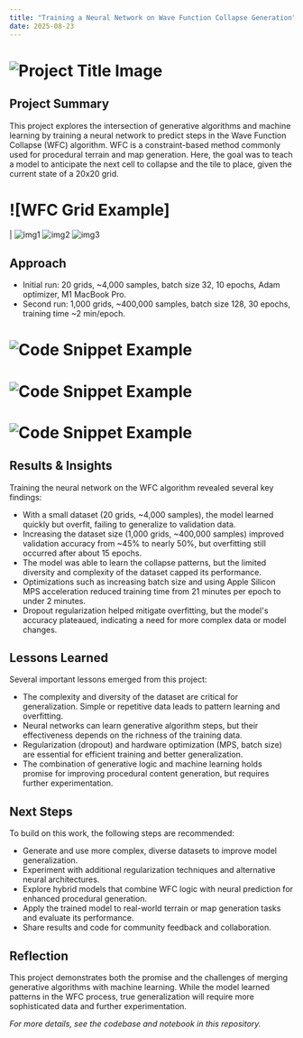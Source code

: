 ```yaml
---
title: "Training a Neural Network on Wave Function Collapse Generation"
date: 2025-08-23
---
```


# ![Project Title Image](/assets/images/posts/train-on-WFC/title-image.png)

## Project Summary

This project explores the intersection of generative algorithms and machine learning by training a neural network to predict steps in the Wave Function Collapse (WFC) algorithm. WFC is a constraint-based method commonly used for procedural terrain and map generation. Here, the goal was to teach a model to anticipate the next cell to collapse and the tile to place, given the current state of a 20x20 grid.

# ![WFC Grid Example]
| ![img1](/assets/images/posts/train-on-WFC/Figure_1.png) 
  ![img2](/assets/images/posts/train-on-WFC/Figure_10.png) 
  ![img3](/assets/images/posts/train-on-WFC/Figure_20.png)


## Approach

  - Initial run: 20 grids, ~4,000 samples, batch size 32, 10 epochs, Adam optimizer, M1 MacBook Pro.
  - Second run: 1,000 grids, ~400,000 samples, batch size 128, 30 epochs, training time ~2 min/epoch.

# ![Code Snippet Example](/assets/images/posts/train-on-WFC/model.png)
# ![Code Snippet Example](/assets/images/posts/train-on-WFC/WFC.png)
# ![Code Snippet Example](/assets/images/posts/predictions.png)

## Results & Insights

Training the neural network on the WFC algorithm revealed several key findings:

- With a small dataset (20 grids, ~4,000 samples), the model learned quickly but overfit, failing to generalize to validation data.
- Increasing the dataset size (1,000 grids, ~400,000 samples) improved validation accuracy from ~45% to nearly 50%, but overfitting still occurred after about 15 epochs.
- The model was able to learn the collapse patterns, but the limited diversity and complexity of the dataset capped its performance.
- Optimizations such as increasing batch size and using Apple Silicon MPS acceleration reduced training time from 21 minutes per epoch to under 2 minutes.
- Dropout regularization helped mitigate overfitting, but the model's accuracy plateaued, indicating a need for more complex data or model changes.


## Lessons Learned

Several important lessons emerged from this project:

- The complexity and diversity of the dataset are critical for generalization. Simple or repetitive data leads to pattern learning and overfitting.
- Neural networks can learn generative algorithm steps, but their effectiveness depends on the richness of the training data.
- Regularization (dropout) and hardware optimization (MPS, batch size) are essential for efficient training and better generalization.
- The combination of generative logic and machine learning holds promise for improving procedural content generation, but requires further experimentation.


## Next Steps

To build on this work, the following steps are recommended:

- Generate and use more complex, diverse datasets to improve model generalization.
- Experiment with additional regularization techniques and alternative neural architectures.
- Explore hybrid models that combine WFC logic with neural prediction for enhanced procedural generation.
- Apply the trained model to real-world terrain or map generation tasks and evaluate its performance.
- Share results and code for community feedback and collaboration.


## Reflection

This project demonstrates both the promise and the challenges of merging generative algorithms with machine learning. While the model learned patterns in the WFC process, true generalization will require more sophisticated data and further experimentation.

*For more details, see the codebase and notebook in this repository.*

